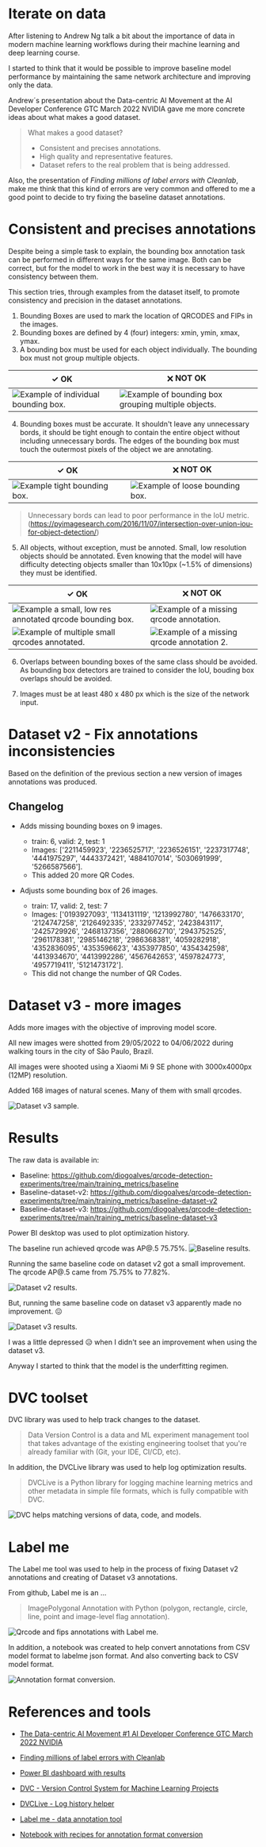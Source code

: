 # Iterate on data

After listening to Andrew Ng talk a bit about the importance of data in modern machine learning workflows during their machine learning and deep learning course.

I started to think that it would be possible to improve baseline model performance by maintaining the same network architecture and improving only the data.

Andrew´s presentation about the Data-centric AI Movement at the AI Developer Conference GTC March 2022 NVIDIA gave me more concrete ideas about what makes a good dataset.

> What makes a good dataset?
>-	Consistent and precises annotations.
>-	High quality and representative features.
>-	Dataset refers to the real problem that is being addressed.

Also, the presentation of *Finding millions of label errors with Cleanlab*, make me think that this kind of errors are very common and offered to me a good point to decide to try fixing the baseline dataset annotations.


# Consistent and precises annotations

Despite being a simple task to explain, the bounding box annotation task can be performed in different ways for the same image. Both can be correct, but for the model to work in the best way it is necessary to have consistency between them.

This section tries, through examples from the dataset itself, to promote consistency and precision in the dataset annotations.

1. Bounding Boxes are used to mark the location of QRCODES and FIPs in the images.
2. Bounding boxes are defined by 4 (four) integers: xmin, ymin, xmax, ymax.
3. A bounding box must be used for each object individually. The bounding box must not group multiple objects.

| ✓ OK 	| 🗙 NOT OK	|
|------	|------ 	|
| ![Example of individual bounding box.](/report/imgs/iterateondata_001.png "Example of individual bounding box.") 	| ![Example of bounding box grouping multiple objects.](/report/imgs/iterateondata_002.png "Example of bounding box grouping multiple objects.") 	|

4. Bounding boxes must be accurate. It shouldn't leave any unnecessary bords, it should be tight enough to contain the entire object without including unnecessary bords. The edges of the bounding box must touch the outermost pixels of the object we are annotating.

| ✓ OK 	| 🗙 NOT OK	|
|------	|------ 	|
| ![Example tight bounding box.](/report/imgs/iterateondata_003.png "Example tight bounding box.") 	| ![Example of loose bounding box.](/report/imgs/iterateondata_004.png "Example of loose bounding box.") 	|

> Unnecessary bords can lead to poor performance in the IoU metric. (https://pyimagesearch.com/2016/11/07/intersection-over-union-iou-for-object-detection/)

5. All objects, without exception, must be annoted. Small, low resolution objects should be annotated. Even knowing that the model will have difficulty detecting objects smaller than 10x10px (~1.5% of dimensions) they must be identified.

| ✓ OK 	| 🗙 NOT OK	|
|------	|------ 	|
| ![Example a small, low res annotated qrcode bounding box.](/report/imgs/iterateondata_005.png "Example a small, low res annotated qrcode bounding box.") 	| ![Example of a missing qrcode annotation.](/report/imgs/iterateondata_006.png "Example of a missing qrcode annotation.") 	|
| ![Example of multiple small qrcodes annotated.](/report/imgs/iterateondata_007.png "Example of multiple small qrcodes annotated.") 	| ![Example of a missing qrcode annotation 2.](/report/imgs/iterateondata_008.png "Example of a missing qrcode annotation 2.") 	|

6. Overlaps between bounding boxes of the same class should be avoided. As bounding box detectors are trained to consider the IoU, bouding box overlaps should be avoided.

7. Images must be at least 480 x 480 px which is the size of the network input.

# Dataset v2 - Fix annotations inconsistencies
Based on the definition of the previous section a new version of images annotations was produced.

## Changelog
- Adds missing bounding boxes on 9 images. 
    - train: 6, valid: 2, test: 1
    - Images: ['2211459923', '2236525717', '2236526151', '2237317748', '4441975297', '4443372421', '4884107014', '5030691999', '5266587566']. 
    - This added 20 more QR Codes.
    
- Adjusts some bounding box of 26 images.
    - train: 17, valid: 2, test: 7
    - Images: ['0193927093', '1134131119', '1213992780', '1476633170', '2124747258', '2126492335', '2332977452', '2423843117', '2425729926', '2468137356', '2880662710', '2943752525', '2961178381', '2985146218', '2986368381', '4059282918', '4352836095', '4353596623', '4353977850', '4354342598', '4413934670', '4413992286', '4567642653', '4597824773', '4957719411', '5121473172'].
    - This did not change the number of QR Codes.

# Dataset v3 - more images
Adds more images with the objective of improving model score.

All new images were shotted from 29/05/2022 to 04/06/2022 during walking tours in the city of São Paulo, Brazil.

All images were shooted using a Xiaomi Mi 9 SE phone with 3000x4000px (12MP) resolution.

Added 168 images of natural scenes. Many of them with small qrcodes.

![Dataset v3 sample.](/report/imgs/iterateondata_015.png "Dataset v3 sample.")



# Results
The raw data is available in:

- Baseline: https://github.com/diogoalves/qrcode-detection-experiments/tree/main/training_metrics/baseline
- Baseline-dataset-v2: https://github.com/diogoalves/qrcode-detection-experiments/tree/main/training_metrics/baseline-dataset-v2
- Baseline-dataset-v3: https://github.com/diogoalves/qrcode-detection-experiments/tree/main/training_metrics/baseline-dataset-v3

Power BI desktop was used to plot optimization history.

The baseline run achieved qrcode was  AP@.5 75.75%.
![Baseline results.](/report/imgs/iterateondata_009.png "Baseline results.")



Running the same baseline code on dataset v2 got a small improvement. 
The qrcode AP@.5 came from 75.75% to 77.82%.

![Dataset v2 results.](/report/imgs/iterateondata_010.png "Dataset v2 results.")

But, running the same baseline code on dataset v3 apparently made no improvement. 😖

![Dataset v3 results.](/report/imgs/iterateondata_011.png "Dataset v3 results.")

I was a little depressed 😥 when I didn't see an improvement when using the dataset v3.

Anyway I started to think that the model is the underfitting regimen.



# DVC toolset
DVC library was used to help track changes to the dataset.

> Data Version Control is a data and ML experiment management tool that takes advantage of the existing engineering toolset that you're already familiar with (Git, your IDE, CI/CD, etc).

In addition, the DVCLive library was used to help log optimization results.

> DVCLive is a Python library for logging machine learning metrics and other metadata in simple file formats, which is fully compatible with DVC. 

![DVC helps matching versions of data, code, and models.](/report/imgs/iterateondata_012.png "DVC helps matching versions of data, code, and models.")



# Label me

The Label me tool was used to help in the process of fixing Dataset v2 annotations and creating of Dataset v3 annotations.

From github, Label me is an ...
>  ImagePolygonal Annotation with Python (polygon, rectangle, circle, line, point and image-level flag annotation). 

![Qrcode and fips annotations with Label me.](/report/imgs/iterateondata_013.png "Qrcode and fips annotations with Label me.")

In addition, a notebook was created to help convert annotations from CSV model format to labelme json format. And also converting back to CSV model format.

![Annotation format conversion.](/report/imgs/iterateondata_014.png "Annotation format conversion.")



# References and tools
- [The Data-centric AI Movement #1 AI Developer Conference GTC March 2022 NVIDIA](https://www.youtube.com/watch?v=X7dcSQz0R24)
- [Finding millions of label errors with Cleanlab](https://datacentricai.org/blog/finding-millions-of-label-errors-with-cleanlab/)
- [Power BI dashboard with results](/report/assets/qrcodes.pbix)

- [DVC - Version Control System
for Machine Learning Projects](https://dvc.org/)
- [DVCLive - Log history helper](https://dvc.org/doc/dvclive)

- [Label me - data annotation tool](https://github.com/wkentaro/labelme)

- [Notebook with recipes for annotation format conversion](https://github.com/diogoalves/qrcode-detection-experiments/tree/main/util/manipulate_annotations/util_convert_csv2labelme2csv.ipynb)


